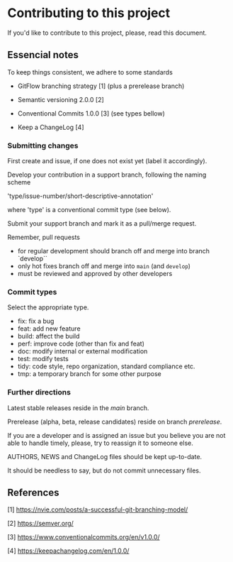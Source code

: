 # Contributing to this project

If you'd like to contribute to this project, please, read this document.

## Essencial notes

 To keep things consistent, we adhere to some standards

 - GitFlow branching strategy [1] (plus a prerelease branch)

 - Semantic versioning 2.0.0 [2]

 - Conventional Commits 1.0.0 [3] (see types bellow)

 - Keep a ChangeLog [4]
 
### Submitting changes

 First create and issue, if one does not exist yet (label it accordingly).
 
 Develop your contribution in a support branch, following the naming scheme
 
 'type/issue-number/short-descriptive-annotation'

 where 'type' is a conventional commit type (see below).
 
 Submit your support branch and mark it as a pull/merge request.
 
 Remember, pull requests
 
   - for regular development should branch off and merge into branch `develop``
   - only hot fixes branch off and merge into `main` (and `develop`)
   - must be reviewed and approved by other developers
 
 ### Commit types
 
 Select the appropriate type.
 
 - fix: fix a bug
 - feat: add new feature
 - build: affect the build 
 - perf: improve code (other than fix and feat)
 - doc: modify internal or external modification
 - test: modify tests
 - tidy: code style, repo organization, standard compliance etc.
 - tmp: a temporary branch for some other purpose

### Further directions

Latest stable releases reside in the _main_ branch.

Prerelease (alpha, beta, release candidates) reside on branch _prerelease_.

If you are a developer and is assigned an issue but you believe you are not
able to handle timely, please, try to reassign it to someone else.

AUTHORS, NEWS and ChangeLog files should be kept up-to-date.

It should be needless to say, but do not commit unnecessary files.

## References

[1] https://nvie.com/posts/a-successful-git-branching-model/

[2] https://semver.org/

[3] https://www.conventionalcommits.org/en/v1.0.0/

[4] https://keepachangelog.com/en/1.0.0/


